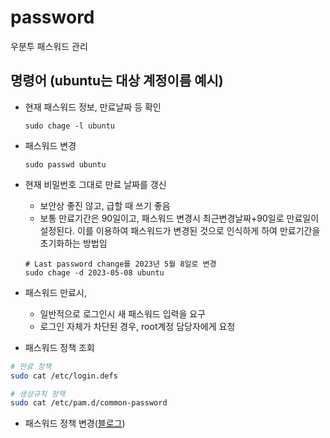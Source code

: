 # password

우분투 패스워드 관리

## 명령어 (ubuntu는 대상 계정이름 예시)

- 현재 패스워드 정보, 만료날짜 등 확인

  ```shell
  sudo chage -l ubuntu
  ```

- 패스워드 변경

  ```shell
  sudo passwd ubuntu
  ```

- 현재 비밀번호 그대로 만료 날짜를 갱신
  - 보안상 좋진 않고, 급할 때 쓰기 좋음
  - 보통 만료기간은 90일이고, 패스워드 변경시 최근변경날짜+90일로 만료일이 설정된다. 이를 이용하여 패스워드가 변경된 것으로 인식하게 하여 만료기간을 초기화하는 방법임  

  ```shell
  # Last password change를 2023년 5월 8일로 변경
  sudo chage -d 2023-05-08 ubuntu
  ```

- 패스워드 만료시,
  - 일반적으로 로그인시 새 패스워드 입력을 요구
  - 로그인 자체가 차단된 경우, root계정 담당자에게 요청

- 패스워드 정책 조회

```sh
# 만료 정책
sudo cat /etc/login.defs

# 생성규칙 정책
sudo cat /etc/pam.d/common-password
```

- 패스워드 정책 변경([블로그](https://velog.io/@ifthenelse/ubuntu-%EA%B3%84%EC%A0%95-%ED%8C%A8%EC%8A%A4%EC%9B%8C%EB%93%9C-%EA%B4%80%EB%A6%AC))

